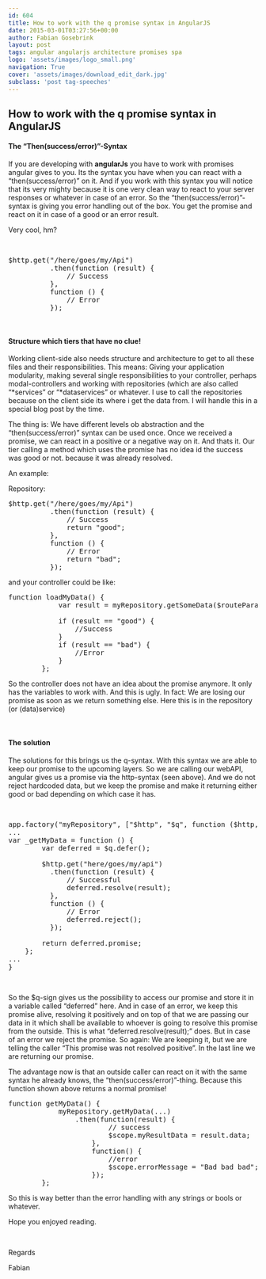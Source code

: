 ```yaml
---
id: 604
title: How to work with the q promise syntax in AngularJS
date: 2015-03-01T03:27:56+00:00
author: Fabian Gosebrink
layout: post
tags: angular angularjs architecture promises spa 
logo: 'assets/images/logo_small.png'
navigation: True
cover: 'assets/images/download_edit_dark.jpg'
subclass: 'post tag-speeches'
---
```


## How to work with the q promise syntax in AngularJS

#### The &#8220;Then(success/error)&#8221;-Syntax

If you are developing with **angularJs** you have to work with promises angular gives to you. Its the syntax you have when you can react with a &#8220;then(success/error)&#8221; on it. And if you work with this syntax you will notice that its very mighty because it is one very clean way to react to your server responses or whatever in case of an error. So the &#8220;then(success/error)&#8221;-syntax is giving you error handling out of the box. You get the promise and react on it in case of a good or an error result.

Very cool, hm?

&nbsp;

<pre class="lang:js decode:true ">$http.get("/here/goes/my/Api")
          .then(function (result) {
              // Success
          },
          function () {
              // Error
          });</pre>

&nbsp;

#### Structure which tiers that have no clue!

Working client-side also needs structure and architecture to get to all these files and their responsibilities. This means: Giving your application modularity, making several single responsibilities to your controller, perhaps modal-controllers and working with repositories (which are also called &#8220;\*services&#8221; or &#8220;\*dataservices&#8221; or whatever. I use to call the repositories because on the client side its where i get the data from. I will handle this in a special blog post by the time.

The thing is: We have different levels ob abstraction and the &#8220;then(success/error)&#8221; syntax can be used once. Once we received a promise, we can react in a positive or a negative way on it. And thats it. Our tier calling a method which uses the promise has no idea id the success was good or not. because it was already resolved.

An example:

Repository:

<pre class="lang:js decode:true ">$http.get("/here/goes/my/Api")
          .then(function (result) {
              // Success
              return "good";
          },
          function () {
              // Error
              return "bad";
          });</pre>

and your controller could be like:

<pre class="lang:js decode:true">function loadMyData() {
            var result = myRepository.getSomeData($routeParams.id);

            if (result == "good") {
                //Success
            }
            if (result == "bad") {
                //Error
            }
        };</pre>

So the controller does not have an idea about the promise anymore. It only has the variables to work with. And this is ugly. In fact: We are losing our promise as soon as we return something else. Here this is in the repository (or (data)service)

&nbsp;

#### The solution

The solutions for this brings us the q-syntax. With this syntax we are able to keep our promise to the upcoming layers. So we are calling our webAPI, angular gives us a promise via the http-syntax (seen above). And we do not reject hardcoded data, but we keep the promise and make it returning either good or bad depending on which case it has.

&nbsp;

<pre class="lang:js decode:true ">app.factory("myRepository", ["$http", "$q", function ($http, $q) { 
...
var _getMyData = function () {
        var deferred = $q.defer();

        $http.get("here/goes/my/api")
          .then(function (result) {
              // Successful
              deferred.resolve(result);
          },
          function () {
              // Error
              deferred.reject();
          });

        return deferred.promise;
    };
...
}
</pre>

&nbsp;

So the $q-sign gives us the possibility to access our promise and store it in a variable called &#8220;deferred&#8221; here. And in case of an error, we keep this promise alive, resolving it positively and on top of that we are passing our data in it which shall be available to whoever is going to resolve this promise from the outside. This is what &#8220;deferred.resolve(result);&#8221; does. But in case of an error we reject the promise. So again: We are keeping it, but we are telling the caller &#8220;This promise was not resolved positive&#8221;. In the last line we are returning our promise.

The advantage now is that an outside caller can react on it with the same syntax he already knows, the &#8220;then(success/error)&#8221;-thing. Because this function shown above returns a normal promise!

<pre class="lang:js decode:true">function getMyData() {
            myRepository.getMyData(...)
                .then(function(result) {
                        // success
                        $scope.myResultData = result.data;
                    },
                    function() {
                        //error
                        $scope.errorMessage = "Bad bad bad";
                    });
        };</pre>

So this is way better than the error handling with any strings or bools or whatever.

Hope you enjoyed reading.

&nbsp;

Regards

Fabian

&nbsp;
